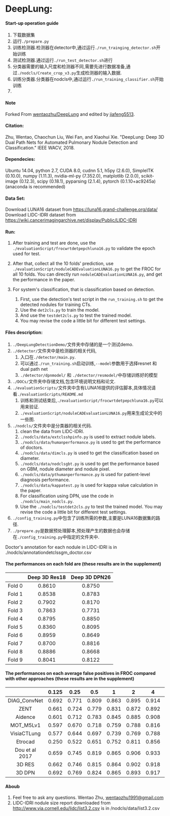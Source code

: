 # DeepLung:
#### Start-up operation guide
1. 下载数据集
2. 运行`./prepare.py`
3. 训练检测器.检测器在detector中,通过运行`./run_trainging_detector.sh`开始训练<br>
4. 测试检测器.通过运行`./run_test_detector.sh`进行
5. 分类器需要的输入尺度和检测器不同,需要先进行数据准备,通过`./nodcls/Create_crop_v3.py`生成检测器的输入数据.<br>
6. 训练分类器.分类器在nodcls中,通过运行`./run_training_classifier.sh`开始训练
7. 
#### Note
Forked From [wentaozhu/DeepLung](https://github.com/wentaozhu/DeepLung) and edited by [jiafeng5513](https://github.com/jiafeng5513).

#### Citation:
Zhu, Wentao, Chaochun Liu, Wei Fan, and Xiaohui Xie. "DeepLung: Deep 3D Dual Path Nets for Automated Pulmonary Nodule Detection and Classification." IEEE WACV, 2018.

#### Dependecies: 
Ubuntu 14.04, python 2.7, CUDA 8.0, cudnn 5.1, h5py (2.6.0), SimpleITK (0.10.0), numpy (1.11.3), nvidia-ml-py (7.352.0), matplotlib (2.0.0), scikit-image (0.12.3), scipy (0.18.1), pyparsing (2.1.4), pytorch (0.1.10+ac9245a) (anaconda is recommended)

#### Data Set:
Download LUNA16 dataset from https://luna16.grand-challenge.org/data/
Download LIDC-IDRI dataset from https://wiki.cancerimagingarchive.net/display/Public/LIDC-IDRI

#### Run:

1. After training and test are done, use the `./evaluationScript/frocwrtdetpepchluna16.py` to validate the epoch used for test. 
2. After that, collect all the 10 folds' prediction, use `./evaluationScript/noduleCADEvaluationLUNA16.py` to get the FROC for all 10 folds. You can directly run `noduleCADEvaluationLUNA16.py`, and get the performance in the paper.

3.  For system's classification, that is classification based on detection. 
    1.  First, use the detection's test script in the `run_training.sh` to get the detected nodules for training CTs.
    2.  Use the `det2cls.py` to train the model. 
    3.  And use the `testdet2cls.py` to test the trained model. 
    4.  You may revise the code a little bit for different test settings.


#### Files description:
1. `./DeepLungDetectionDemo/`文件夹中存储的是一个测试demo.
2. `./detector/`文件夹中是检测器的相关代码,
   1. 入口在`./detector/main.py`.
   2. 可以通过`./run_training.sh`启动训练,`--model`参数用于选择resnet 和 dual path net
   3. `./detector/dpnmodel/` 和 `./detector/resmodel/`中存储训练好的模型
3. `./DOCs/`文件夹中存储文档,包含环境说明文档和论文.
4. `./evaluationScripts/`文件夹中含有LUNA16提供的评估脚本,具体情况请看`./evaluationScripts/README.md`
   1. 训练和测试结束后,`./evaluationScript/frocwrtdetpepchluna16.py`可以用来验证.
   2. `./evaluationScript/noduleCADEvaluationLUNA16.py`用来生成论文中的一些图.
5. `./nodcls/`文件夹中是分类器的相关代码.
   1. clean the data from LIDC-IDRI.
   2. `./nodcls/data/extclsshpinfo.py` is used to extract nodule labels.
   3. `./nodcls/data/humanperformance.py` is used to get the performance of doctors. 
   4. `./nodcls/data/dimcls.py` is used to get the classification based on diameter.
   5. `./nodcls/data/nodclsgbt.py` is used to get the performance based on GBM, nodule diameter and nodule pixel.
   6. `./nodcls/data/pthumanperformance.py` is used for patient-level diagnosis performance. 
   7. `./nodcls/data/kappatest.py` is used for kappa value calculation in the paper.
   8. For classification using DPN, use the code in `./nodcls/main_nodcls.py`. 
   9. Use the `./nodcls/testdet2cls.py` to test the trained model. You may revise the code a little bit for different test settings.
6. `./config_training.py`中包含了训练所需的参数,主要是LUNA16数据集的路径.
7. `./prepare.py`是数据预处理脚本,预处理产生的数据也会存储在`./config_training.py`中指定的文件夹中.

Doctor's annotation for each nodule in LIDC-IDRI is in ./nodcls/annotationdetclssgm_doctor.csv
#### The performances on each fold are (these results are in the supplement)

|          |Deep 3D Res18|Deep 3D DPN26|
|:--------:|:-----------:|:-----------:|
|Fold 0    |       0.8610|	     0.8750|
|Fold 1    |       0.8538|	     0.8783|
|Fold 2    |       0.7902|       0.8170|
|Fold 3    |       0.7863|       0.7731|
|Fold 4    |       0.8795|	     0.8850|
|Fold 5    |       0.8360|  	 0.8095|
|Fold 6    |       0.8959|  	 0.8649|
|Fold 7    |       0.8700|       0.8816|
|Fold 8    |       0.8886|	     0.8668|
|Fold 9    |       0.8041|    	 0.8122|

#### The performances on each average false positives in FROC compared with other approaches (these results are in the supplement)

|                | 0.125|  0.25|   0.5|     1|     2|     4|     8|  FROC|
|:--------------:|:----:|:----:|:----:|:----:|:----:|:----:|:----:|:----:|
|DIAG_ConvNet    | 0.692| 0.771| 0.809| 0.863| 0.895| 0.914| 0.923| 0.838|
|ZENT            | 0.661| 0.724| 0.779| 0.831| 0.872| 0.892| 0.915| 0.811|
|Aidence         | 0.601| 0.712| 0.783| 0.845| 0.885| 0.908| 0.917| 0.807|
|MOT_M5Lv1       | 0.597| 0.670| 0.718| 0.759| 0.788| 0.816| 0.843| 0.742|
|VisiaCTLung     | 0.577| 0.644| 0.697| 0.739| 0.769| 0.788| 0.793| 0.715|
|Etrocad         | 0.250| 0.522| 0.651| 0.752| 0.811| 0.856| 0.887| 0.676|
|Dou et al 2017  | 0.659| 0.745| 0.819| 0.865| 0.906| 0.933| 0.946| 0.839|
|3D RES          | 0.662| 0.746| 0.815| 0.864| 0.902| 0.918| 0.932| 0.834|
|3D DPN          | 0.692| 0.769| 0.824| 0.865| 0.893| 0.917| 0.933| 0.842|


#### Aboub
1. Feel free to ask any questions. Wentao Zhu, wentaozhu1991@gmail.com
2. LIDC-IDRI nodule size report downloaded from 
http://www.via.cornell.edu/lidc/list3.2.csv is in /nodcls/data/list3.2.csv

